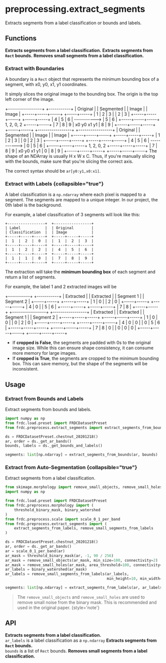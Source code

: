 # preprocessing.extract_segments

<tldr>
Extracts segments from a label classification or bounds and labels.
</tldr>

## Functions

<deflist type="medium">
<def title="extract_segments_from_labels">
<b>Extracts segments from a label classification.</b>
</def>
<def title="extract_segments_from_bounds">
<b>Extracts segments from <code>Rect</code> bounds.</b>
</def>
<def title="remove_small_segments_from_labels">
<b>Removes small segments from a label classification.</b>
</def>
</deflist>

### Extract with Boundaries

A boundary is a `Rect` object that represents the minimum bounding box of a
segment, with x0, y0, x1, y1 coordinates.

It simply slices the original image to the bounding box. The origin is
the top left corner of the image.

<tabs>
<tab title="Cropped = True">
<code-block>
+-----------------+                +-----------+      
| Original        |                | Segmented |      
| Image           |                | Image     |      
+-----+-----+-----+                +-----+-----+      
|  1  |  2  |  3  |                |  2  |  3  |
+-----+-----+-----+                +-----+-----+
|  4  |  5  |  6  |  -----------&gt;  |  5  |  6  |      
+-----+-----+-----+   1, 2, 0, 2   +-----+-----+
|  7  |  8  |  9  |   x0 y0 x1 y1  |  8  |  9  |
+-----+-----+-----+                +-----+-----+
</code-block>
</tab>
<tab title="Cropped = False">
<code-block>
+-----------------+                +-----------------+      
| Original        |                | Segmented       |      
| Image           |                | Image           |      
+-----+-----+-----+                +-----+-----+-----+      
|  1  |  2  |  3  |                |  0  |  2  |  3  |      
+-----+-----+-----+                +-----+-----+-----+      
|  4  |  5  |  6  |  -----------&gt;  |  0  |  5  |  6  |             
+-----+-----+-----+   1, 2, 0, 2   +-----+-----+-----+      
|  7  |  8  |  9  |   x0 y0 x1 y1  |  0  |  8  |  9  |      
+-----+-----+-----+                +-----+-----+-----+      
</code-block>
</tab>
</tabs>

<warning>
The shape of an NDArray is usually H x W x C. Thus, if you're manually slicing
with the bounds, make sure that you're slicing the correct axis.

The correct syntax should be <code>ar[y0:y1,x0:x1]</code>.
</warning>

### Extract with Labels {collapsible="true"}

A label classification is a `np.ndarray` where each pixel is mapped to a
segment. The segments are mapped to a unique integer.
In our project, the 0th label is the background.

For example, a label classification of 3 segments will look like this:

```
+-----------------+  +-----------------+
| Label           |  | Original        |
| Classification  |  | Image           |
+-----+-----+-----+  +-----+-----+-----+
|  1  |  2  |  0  |  |  1  |  2  |  3  |
+-----+-----+-----+  +-----+-----+-----+
|  1  |  2  |  2  |  |  4  |  5  |  6  |
+-----+-----+-----+  +-----+-----+-----+
|  1  |  1  |  0  |  |  7  |  8  |  9  |
+-----+-----+-----+  +-----+-----+-----+
```

The extraction will take the **minimum bounding box** of each segment and
return a list of segments.

For example, the label 1 and 2 extracted images will be

<tabs>
<tab title="Cropped = True">
<code-block>
+-----------+  +-----------+
| Extracted |  | Extracted |
| Segment 1 |  | Segment 2 |
+-----+-----+  +-----+-----+
|  1  |  0  |  |  2  |  0  |
+-----+-----+  +-----+-----+
|  4  |  0  |  |  5  |  6  |
+-----+-----+  +-----+-----+
|  7  |  8  |  
+-----+-----+  
</code-block>
</tab>
<tab title="Cropped = False">
<code-block>
+-----------------+  +-----------------+
| Extracted       |  | Extracted       |
| Segment 1       |  | Segment 2       |
+-----+-----+-----+  +-----+-----+-----+
|  1  |  0  |  0  |  |  0  |  2  |  0  |
+-----+-----+-----+  +-----+-----+-----+
|  4  |  0  |  0  |  |  0  |  5  |  6  |
+-----+-----+-----+  +-----+-----+-----+
|  7  |  8  |  0  |  |  0  |  0  |  0  |
+-----+-----+-----+  +-----+-----+-----+
</code-block>
</tab>
</tabs>

- If **cropped is False**, the segments are padded with 0s to the
  original image size. While this can ensure shape consistency, it can consume
  more memory for large images.
- If **cropped is True**, the segments are cropped to the minimum bounding box.
  This can save memory, but the shape of the segments will be inconsistent.

## Usage

### Extract from Bounds and Labels

Extract segments from bounds and labels.

```python
import numpy as np
from frdc.load.preset import FRDCDatasetPreset
from frdc.preprocess.extract_segments import extract_segments_from_bounds

ds = FRDCDatasetPreset.chestnut_20201218()
ar, order = ds._get_ar_bands()
bounds, labels = ds._get_bounds_and_labels()

segments: list[np.ndarray] = extract_segments_from_bounds(ar, bounds)
```

### Extract from Auto-Segmentation {collapsible="true"}

Extract segments from a label classification.

```python
from skimage.morphology import remove_small_objects, remove_small_holes
import numpy as np

from frdc.load.preset import FRDCDatasetPreset
from frdc.preprocess.morphology import (
    threshold_binary_mask, binary_watershed
)
from frdc.preprocess.scale import scale_0_1_per_band
from frdc.preprocess.extract_segments import (
    extract_segments_from_labels, remove_small_segments_from_labels
)

ds = FRDCDatasetPreset.chestnut_20201218()
ar, order = ds._get_ar_bands()
ar = scale_0_1_per_band(ar)
ar_mask = threshold_binary_mask(ar, -1, 90 / 256)
ar_mask = remove_small_objects(ar_mask, min_size=100, connectivity=2)
ar_mask = remove_small_holes(ar_mask, area_threshold=100, connectivity=2)
ar_labels = binary_watershed(ar_mask)
ar_labels = remove_small_segments_from_labels(ar_labels,
                                              min_height=10, min_width=10)

segments: list[np.ndarray] = extract_segments_from_labels(ar, ar_labels)
```

> The `remove_small_objects` and `remove_small_holes` are used to remove
> small noise from the binary mask. This is recommended and used in the
> original paper.
> {style='note'}

## API

<deflist>
<def title="extract_segments_from_labels(ar, ar_labels, cropped)">
<b>Extracts segments from a label classification.</b><br/>
<code>ar_labels</code> is a label classification as a <code>np.ndarray</code>
</def>
<def title="extract_segments_from_bounds(ar, bounds, cropped)">
<b>Extracts segments from <code>Rect</code> bounds.</b><br/>
<code>bounds</code> is a list of <code>Rect</code> bounds.
</def>
<def title="remove_small_segments_from_labels(ar_labels, min_height, min_width)">
<b>Removes small segments from a label classification.</b><br/>

</def>

</deflist>